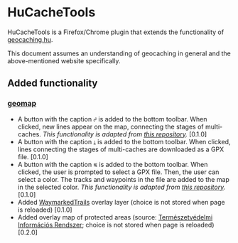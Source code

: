 # HuCacheTools

HuCacheTools is a Firefox/Chrome plugin that extends the functionality of [geocaching.hu](https://geocaching.hu).

This document assumes an understanding of geocaching in general and the above-mentioned website specifically.

## Added functionality

### [geomap](https://geocaching.hu/geomap)

- A button with the caption `☍` is added to the bottom toolbar. When clicked, new lines appear on the map, connecting the stages of multi-caches. _This functionality is adapted from [this repository](https://github.com/andrashann/geomap-add-lines)._ [0.1.0]
- A button with the caption `⤓` is added to the bottom toolbar. When clicked, lines connecting the stages of multi-caches are downloaded as a GPX file. [0.1.0]
- A button with the caption `ᓬ` is added to the bottom toolbar. When clicked, the user is prompted to select a GPX file. Then, the user can select a color. The tracks and waypoints in the file are added to the map in the selected color. _This functionality is adapted from [this repository](https://github.com/andrashann/geomap-add-gpx)._ [0.1.0]
- Added [WaymarkedTrails](https://hiking.waymarkedtrails.org) overlay layer (choice is not stored when page is reloaded) [0.1.0]
- Added overlay map of protected areas (source: [Természetvédelmi Információs Rendszer](https://web.okir.hu/map/?config=TIR&lang=hu); choice is not stored when page is reloaded) [0.2.0]
